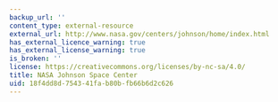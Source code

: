 ```yaml
---
backup_url: ''
content_type: external-resource
external_url: http://www.nasa.gov/centers/johnson/home/index.html
has_external_licence_warning: true
has_external_license_warning: true
is_broken: ''
license: https://creativecommons.org/licenses/by-nc-sa/4.0/
title: NASA Johnson Space Center
uid: 18f4dd8d-7543-41fa-b80b-fb66b6d2c626
---
```

